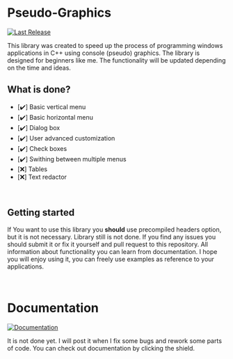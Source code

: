 # Pseudo-Graphics
[![Last Release](https://img.shields.io/static/v1?label=Download&message=Last%20release&color=green)](https://github.com/Retr0-code/Console-Graphics/releases/tag/v0.3)

This library was created to speed up the process of programming windows applications in C++ using console (pseudo) graphics. The library is designed for beginners like me. The functionality will be updated depending on the time and ideas.

## What is done?
  - [✔️] Basic vertical menu 
  - [✔️] Basic horizontal menu
  - [✔️] Dialog box
  - [✔️] User advanced customization
  - [✔️] Check boxes
  - [✔️] Swithing between multiple menus 
  - [❌] Tables
  - [❌] Text redactor

<br>

## Getting started
If You want to use this library you **should** use precompiled headers option, but it is not necessary.
Library still is not done. If you find any issues you should submit it or fix it yourself and pull request to this repository.
All information about functionality you can learn from documentation.
I hope you will enjoy using it, you can freely use examples as reference to your applications.

<br>

# Documentation
[![Documentation](https://img.shields.io/static/v1?label=Visit&message=Documentation&color=blue)](https://retr0-code.github.io/Console-Graphics-Documentation/)

It is not done yet. I will post it when I fix some bugs and rework some parts of code. You can check out documentation by clicking the shield.
